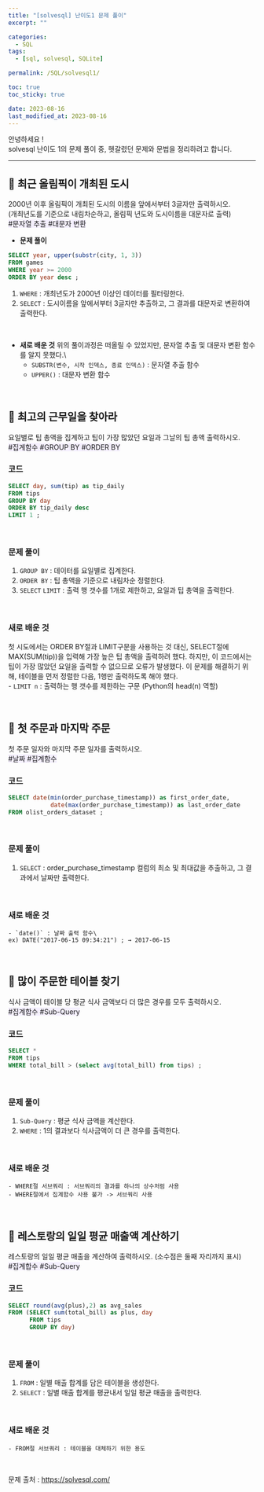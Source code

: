 ```yaml
---
title: "[solvesql] 난이도1 문제 풀이"
excerpt: ""

categories:
  - SQL
tags:
  - [sql, solvesql, SQLite]

permalink: /SQL/solvesql1/

toc: true
toc_sticky: true

date: 2023-08-16
last_modified_at: 2023-08-16
---
```

안녕하세요 !\
solvesql 난이도 1의 문제 풀이 중, 헷갈렸던 문제와 문법을 정리하려고 합니다.

-----------------

## 🏁 최근 올림픽이 개최된 도시
2000년 이후 올림픽이 개최된 도시의 이름을 앞에서부터 3글자만 출력하시오.\
(개최년도를 기준으로 내림차순하고, 올림픽 년도와 도시이름을 대문자로 출력)\
<span style="background-color:#f5f0ff">\#문자열 추출 #대문자 변환</span>


- **문제 풀이**
```sql
SELECT year, upper(substr(city, 1, 3))
FROM games
WHERE year >= 2000
ORDER BY year desc ;
```

1. `WHERE` : 개최년도가 2000년 이상인 데이터를 필터링한다.
2. `SELECT` : 도시이름을 앞에서부터 3글자만 추출하고, 그 결과를 대문자로 변환하여 출력한다.

<br>

- **새로 배운 것**
위의 풀이과정은 떠올릴 수 있었지만, 문자열 추출 및 대문자 변환 함수를 알지 못했다.\
	- `SUBSTR(변수, 시작 인덱스, 종료 인덱스)` : 문자열 추출 함수
	- `UPPER()` : 대문자 변환 함수

<br>

## 🏁 최고의 근무일을 찾아라
요일별로 팁 총액을 집계하고 팁이 가장 많았던 요일과 그날의 팁 총액 출력하시오.\
<span style="background-color:#f5f0ff">\#집계함수 #GROUP BY #ORDER BY</span>


### 코드
```sql  
SELECT day, sum(tip) as tip_daily
FROM tips
GROUP BY day
ORDER BY tip_daily desc
LIMIT 1 ;
```
<br>

### 문제 풀이
1. `GROUP BY` : 데이터를 요일별로 집계한다.
2. `ORDER BY` : 팁 총액을 기준으로 내림차순 정렬한다.
3. `SELECT` `LIMIT` : 출력 행 갯수를 1개로 제한하고, 요일과 팁 총액을 출력한다.

<br>

### 새로 배운 것
첫 시도에서는 ORDER BY절과 LIMIT구문을 사용하는 것 대신, SELECT절에 MAX(SUM(tip))을 입력해 가장 높은 팁 총액을 출력하려 했다. 하지만, 이 코드에서는 팁이 가장 많았던 요일을 출력할 수 없으므로 오류가 발생했다. 이 문제를 해결하기 위해, 테이블을 먼저 정렬한 다음, 1행만 출력하도록 해야 했다.\
	- `LIMIT n` : 출력하는 행 갯수를 제한하는 구문 (Python의 head(n) 역할)

<br>

## 🏁 첫 주문과 마지막 주문
첫 주문 일자와 마지막 주문 일자를 출력하시오.\
<span style="background-color:#f5f0ff">\#날짜 #집계함수</span>


### 코드
```sql
SELECT date(min(order_purchase_timestamp)) as first_order_date,
			date(max(order_purchase_timestamp)) as last_order_date
FROM olist_orders_dataset ;
```
<br>

### 문제 풀이
1. `SELECT` : order_purchase_timestamp 컬럼의 최소 및 최대값을 추출하고, 그 결과에서 날짜만 출력한다.
<br>

### 새로 배운 것
	- `date()` : 날짜 출력 함수\
	ex) DATE("2017-06-15 09:34:21") ; → 2017-06-15

<br>

## 🏁 많이 주문한 테이블 찾기
식사 금액이 테이블 당 평균 식사 금액보다 더 많은 경우를 모두 출력하시오.\
<span style="background-color:#f5f0ff">\#집계합수 #Sub-Query</span>

### 코드
```sql
SELECT *
FROM tips
WHERE total_bill > (select avg(total_bill) from tips) ;
```
<br>

### 문제 풀이
1. `Sub-Query` : 평균 식사 금액을 계산한다.
2. `WHERE` : 1의 결과보다 식사금액이 더 큰 경우를 출력한다. 
<br>

### 새로 배운 것
	- WHERE절 서브쿼리 : 서브쿼리의 결과를 하나의 상수처럼 사용
	- WHERE절에서 집계함수 사용 불가 -> 서브쿼리 사용

<br>

## 🏁 레스토랑의 일일 평균 매출액 계산하기
레스토랑의 일일 평균 매출을 계산하여 출력하시오. (소수점은 둘째 자리까지 표시)\
<span style="background-color:#f5f0ff">\#집계합수 #Sub-Query</span>

### 코드
```sql
SELECT round(avg(plus),2) as avg_sales
FROM (SELECT sum(total_bill) as plus, day 
      FROM tips 
      GROUP BY day)
```
<br>

### 문제 풀이
1. `FROM` : 일별 매출 합계를 담은 테이블을 생성한다.
2. `SELECT` : 일별 매출 합계를 평균내서 일일 평균 매출을 출력한다.
<br>

### 새로 배운 것
	- FROM절 서브쿼리 : 테이블을 대체하기 위한 용도

<br>

문제 출처 : <https://solvesql.com/>
 




